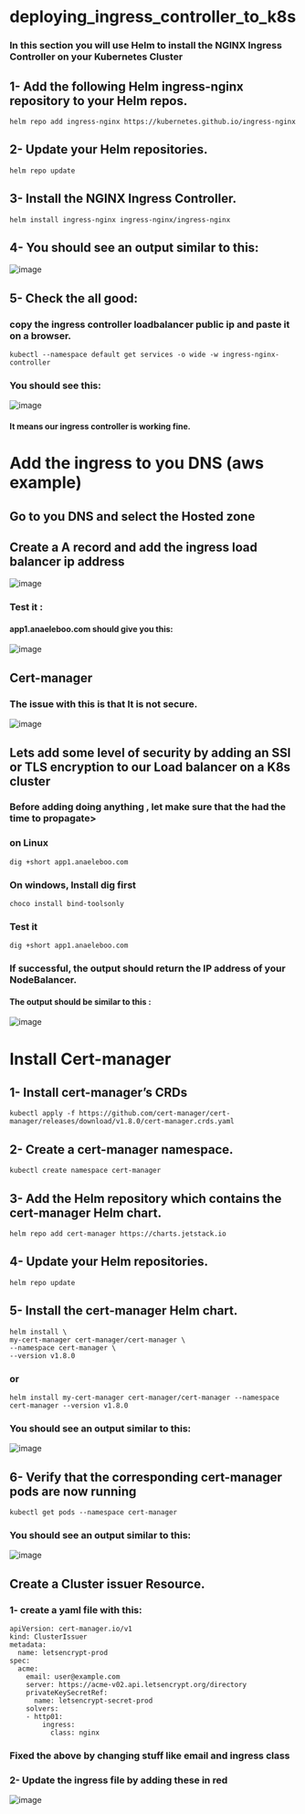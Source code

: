 # deploying_ingress_controller_to_k8s
### In this section you will use Helm to install the NGINX Ingress Controller on your Kubernetes Cluster
## 1- Add the following Helm ingress-nginx repository to your Helm repos.
```
helm repo add ingress-nginx https://kubernetes.github.io/ingress-nginx
```
## 2- Update your Helm repositories.
```
helm repo update
```
## 3- Install the NGINX Ingress Controller.
```
helm install ingress-nginx ingress-nginx/ingress-nginx
```
## 4- You should see an output similar to this:
![image](https://user-images.githubusercontent.com/85393914/222490780-04f0468c-cf19-4fb6-ae5c-8400d3896560.png)

## 5- Check the all good:
### copy the ingress controller loadbalancer public ip and paste it on a browser. 
```
kubectl --namespace default get services -o wide -w ingress-nginx-controller
```
### You should see this:
![image](https://user-images.githubusercontent.com/85393914/222491114-30b36845-0767-4cfa-8759-57032f55815b.png)
#### It means our ingress controller is working fine.

# Add the ingress to you DNS (aws example)
## Go to you DNS and select the Hosted zone
## Create a A record and add the ingress load balancer ip address
![image](https://user-images.githubusercontent.com/85393914/222495448-c53e5d18-c5a9-4248-bb5a-1bea05cef3f2.png)
### Test it :
#### app1.anaeleboo.com should give you this:
![image](https://user-images.githubusercontent.com/85393914/222495679-6686e0fc-d553-4c0a-8ea1-75561cd427e7.png)
## Cert-manager
### The issue with this is that It is not secure.
![image](https://user-images.githubusercontent.com/85393914/222496113-88cc72d0-2e81-4d97-b8ca-478e5ac024d8.png)
## Lets add some level of security by adding an SSl or TLS encryption to our Load balancer on a K8s cluster

### Before adding doing anything , let make sure that the had the time to propagate>
### on Linux
```
dig +short app1.anaeleboo.com
```
### On windows, Install dig first 
```
choco install bind-toolsonly
```
### Test it
```
dig +short app1.anaeleboo.com
```
### If successful, the output should return the IP address of your NodeBalancer.
#### The output should be similar to this :
![image](https://user-images.githubusercontent.com/85393914/222498607-aaa524b8-e58c-482a-92ef-ad6204be48f6.png)
# Install Cert-manager
## 1- Install cert-manager’s CRDs
```
kubectl apply -f https://github.com/cert-manager/cert-manager/releases/download/v1.8.0/cert-manager.crds.yaml
```
## 2- Create a cert-manager namespace.
```
kubectl create namespace cert-manager
```
## 3- Add the Helm repository which contains the cert-manager Helm chart.
```
helm repo add cert-manager https://charts.jetstack.io
```
## 4- Update your Helm repositories.
```
helm repo update
```
## 5- Install the cert-manager Helm chart.
```
helm install \
my-cert-manager cert-manager/cert-manager \
--namespace cert-manager \
--version v1.8.0
```
### or
```
helm install my-cert-manager cert-manager/cert-manager --namespace cert-manager --version v1.8.0
```
### You should see an output similar to this:
![image](https://user-images.githubusercontent.com/85393914/222500555-3f0f0eac-ebb8-477e-bb53-d518bf190372.png)

## 6- Verify that the corresponding cert-manager pods are now running
```
kubectl get pods --namespace cert-manager
```
### You should see an output similar to this:
![image](https://user-images.githubusercontent.com/85393914/222500662-3bc885a0-2623-4728-af25-dd20c5f7f364.png)

## Create a Cluster issuer Resource.
### 1- create a yaml file with this:
```
apiVersion: cert-manager.io/v1
kind: ClusterIssuer
metadata:
  name: letsencrypt-prod
spec:
  acme:
    email: user@example.com
    server: https://acme-v02.api.letsencrypt.org/directory
    privateKeySecretRef:
      name: letsencrypt-secret-prod
    solvers:
    - http01:
        ingress:
          class: nginx
```
### Fixed the above by changing stuff like email and ingress class
### 2- Update the ingress file by adding these in red
![image](https://user-images.githubusercontent.com/85393914/222502095-41a5c179-507a-4494-855e-3a42ab7fefd2.png)




